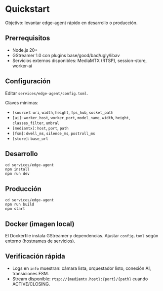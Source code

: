 # Quickstart

Objetivo: levantar edge-agent rápido en desarrollo o producción.

## Prerrequisitos
- Node.js 20+
- GStreamer 1.0 con plugins base/good/bad/ugly/libav
- Servicios externos disponibles: MediaMTX (RTSP), session-store, worker-ai

## Configuración
Editar `services/edge-agent/config.toml`.

Claves mínimas:
- `[source]`: `uri`, `width`, `height`, `fps_hub`, `socket_path`
- `[ai]`: `worker_host`, `worker_port`, `model_name`, `width`, `height`, `classes_filter`, `umbral`
- `[mediamtx]`: `host`, `port`, `path`
- `[fsm]`: `dwell_ms`, `silence_ms`, `postroll_ms`
- `[store]`: `base_url`

## Desarrollo
```
cd services/edge-agent
npm install
npm run dev
```

## Producción
```
cd services/edge-agent
npm run build
npm start
```

## Docker (imagen local)
El Dockerfile instala GStreamer y dependencias. Ajustar `config.toml` según entorno (hostnames de servicios).

## Verificación rápida
- Logs en `info` muestran: cámara lista, orquestador listo, conexión AI, transiciones FSM.
- Stream disponible: `rtsp://{mediamtx.host}:{port}/{path}` cuando ACTIVE/CLOSING.


